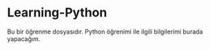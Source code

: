 # Learning-Python
Bu bir öğrenme dosyasıdır. Python öğrenimi ile ilgili bilgilerimi burada yapacağım.
